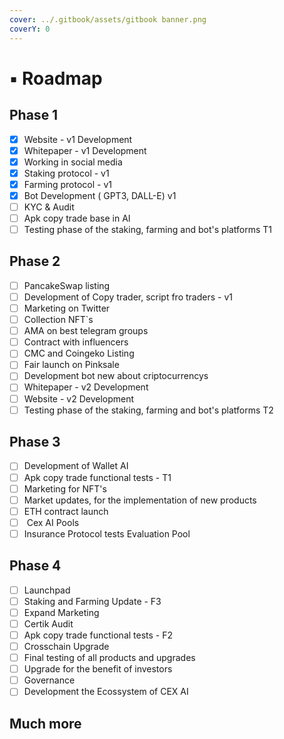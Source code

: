 ```yaml
---
cover: ../.gitbook/assets/gitbook banner.png
coverY: 0
---
```


# ▪ Roadmap

## Phase 1

* [x] Website - v1 Development
* [x] Whitepaper  - v1 Development
* [x] Working in social media
* [x] Staking protocol - v1
* [x] Farming protocol - v1
* [x] Bot Development ( GPT3, DALL-E) v1
* [ ] KYC & Audit
* [ ] Apk copy trade base in AI
* [ ] Testing phase of the staking, farming and bot's platforms T1

## Phase 2&#x20;

* [ ] PancakeSwap listing
* [ ] Development of Copy trader, script fro traders - v1
* [ ] Marketing on Twitter&#x20;
* [ ] Collection NFT\`s
* [ ] AMA on best telegram groups&#x20;
* [ ] Contract with influencers
* [ ] CMC and Coingeko Listing&#x20;
* [ ] Fair launch on Pinksale&#x20;
* [ ] Development bot new about criptocurrencys
* [ ] Whitepaper  - v2 Development
* [ ] Website - v2 Development
* [ ] Testing phase of the staking, farming and bot's platforms T2

## Phase 3&#x20;

* [ ] Development of Wallet AI&#x20;
* [ ] Apk copy trade functional tests  - T1
* [ ] Marketing for NFT's
* [ ] Market updates, for the implementation of new products
* [ ] ETH contract launch
* [ ] &#x20;Cex AI  Pools
* [ ] Insurance Protocol tests Evaluation Pool&#x20;

## Phase 4

* [ ] Launchpad
* [ ] Staking and Farming Update - F3
* [ ] Expand Marketing&#x20;
* [ ] Certik Audit&#x20;
* [ ] Apk copy trade functional tests  - F2
* [ ] Crosschain Upgrade&#x20;
* [ ] Final testing of all products and upgrades&#x20;
* [ ] Upgrade for the benefit of investors&#x20;
* [ ] Governance
* [ ] Development the Ecossystem of CEX AI

## Much more




